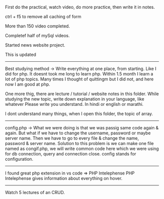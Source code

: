 First do the practical, watch video, do more practice, then write it in notes.

ctrl + f5 to remove all caching of form

More than 150 video completed.

Completef half of mySql videos.

Started news website project.

This is updated

---

Best studying method
-> Write everything at one place, from starting. Like I did for php. It doesnt took me long to learn php. Within 1.5 month I learn a lot of php topics.
Many times I thought of quittingm but I did not, and here now I am good at php.

One more thig, there are lecture / tutorial / website notes in this folder. While studying the new topic, write down explanation in your language, like whatever Please write you understand. In hindi or english or marathi.

I dont understand many things, when I open this folder, the topic of array.

---
config.php
-> What we were doing is that we was passig same code again & again. But what if we have to change the username, password or maybe server name. Then we have to go to every file & change the name, password & server name. 
Solution to this problem is we can make one file named as congif.php, we will write common code here which we were using for db connection, query and connection close. 
config stands for configuration.

---
I found great php extension in vs code => PHP Intelephense
PHP Intelephense gives information about everything on hover. 

---
Watch 5 lectures of an CRUD.